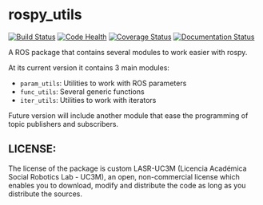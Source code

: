 # rospy_utils
[![Build Status](https://travis-ci.org/UC3MSocialRobots/rospy_utils.svg?branch=master)](https://travis-ci.org/UC3MSocialRobots/rospy_utils)
[![Code Health](https://landscape.io/github/UC3MSocialRobots/rospy_utils/master/landscape.svg)](https://landscape.io/github/UC3MSocialRobots/rospy_utils/master)
[![Coverage Status](https://coveralls.io/repos/UC3MSocialRobots/rospy_utils/badge.svg?branch=master)](https://coveralls.io/r/UC3MSocialRobots/rospy_utils?branch=master)
[![Documentation Status](https://readthedocs.org/projects/rospy-utils/badge/?version=latest)](https://readthedocs.org/projects/rospy-utils/?badge=latest)


A ROS package that contains several modules to work easier with rospy.

At its current version it contains 3 main modules:

- `param_utils`: Utilities to work with ROS parameters
- `func_utils`: Several generic functions 
- `iter_utils`: Utilities to work with iterators

Future version will include another module that ease the programming of topic publishers and subscribers.

## LICENSE:

The license of the package is custom LASR-UC3M (Licencia Académica Social Robotics Lab - UC3M), an open, non-commercial license which enables you to download, modify and distribute the code as long as you distribute the sources.  
